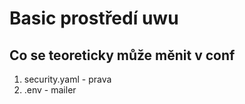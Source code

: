# Basic prostředí uwu

## Co se teoreticky může měnit v conf
1. security.yaml - prava
2. .env - mailer
